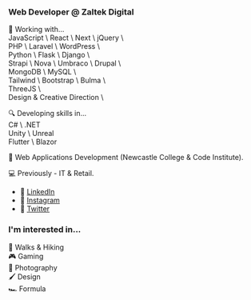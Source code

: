 ### Web Developer @ Zaltek Digital

💪 Working with... <br />
JavaScript \ React \ Next \ jQuery \ <br />
PHP \ Laravel \ WordPress \ <br />
Python \ Flask \ Django \ <br />
Strapi \ Nova \ Umbraco \ Drupal \ <br />
MongoDB \ MySQL \ <br />
Tailwind \ Bootstrap \ Bulma \ <br />
ThreeJS \ <br />
Design & Creative Direction \ <br />

🔍 Developing skills in... <br />
C# \ .NET  <br />
Unity \ Unreal  <br />
Flutter \ Blazor  <br />

🏫  Web Applications Development (Newcastle College & Code Institute). 

💻 Previously - IT & Retail.

- 🔗 [LinkedIn](https://www.linkedin.com/in/pshepherd90/)
- 🔗 [Instagram](https://www.instagram.com/shepuk/)
- 🔗 [Twitter](https://twitter.com/paulsheppp)

### I'm interested in... <br />
:hiking_boot: Walks & Hiking <br />
:video_game: Gaming <br />
:camera_flash: Photography <br /> 
:paintbrush: Design <br />
:racing_car: Formula <br />



<!---
shepuk/shepuk is a ✨ special ✨ repository because its `README.md` (this file) appears on your GitHub profile.
You can click the Preview link to take a look at your changes.
--->

